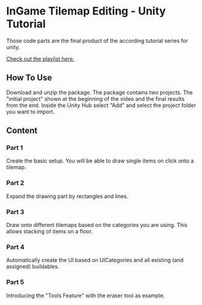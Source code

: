 # InGame Tilemap Editing - Unity Tutorial

Those code parts are the final product of the according tutorial series for unity.

[Check out the playlist here.](https://www.youtube.com/playlist?list=PLJBcv4t1EiSz-wA35-dWpcI98pNiyK6an)

## How To Use

Download and unzip the package. The package contains two projects. The "initial project" shown at the beginning of the video and the final results from the end. Inside the Unity Hub select "Add" and select the project folder you want to import.

## Content

### Part 1

Create the basic setup. You will be able to draw single items on click onto a tilemap.

### Part 2

Expand the drawing part by rectangles and lines.

### Part 3

Draw onto different tilemaps based on the categories you are using. This allows stacking of items on a floor.

### Part 4

Automatically create the UI based on UICategories and all existing (and assigned) buildables.

### Part 5

Introducing the "Tools Feature" with the eraser tool as example.
